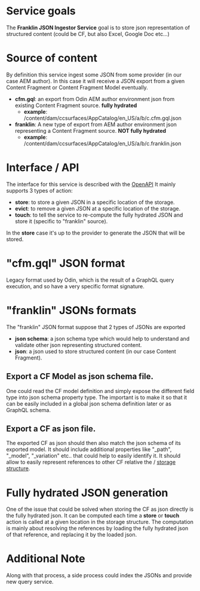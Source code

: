 # Service goals

The **Franklin JSON Ingestor Service** goal is to store json representation of structured content (could be CF, but also Excel, Google Doc etc...)

# Source of content

By definition this service ingest some JSON from some provider (in our case AEM author).
In this case it will receive a JSON export from a given Content Fragment or Content Fragment Model eventually.

- **cfm.gql**: an export from Odin AEM author environment json from existing Content Fragment source. **fully hydrated**
  - **example**: /content/dam/ccsurfaces/AppCatalog/en_US/a/b/c.cfm.gql.json 
- **franklin**: A new type of export from AEM author environment json representing a Content Fragment source. **NOT fully hydrated**
  - **example**: /content/dam/ccsurfaces/AppCatalog/en_US/a/b/c.franklin.json

# Interface / API

The interface for this service is described with the [OpenAPI](swagger.html)
It mainly supports 3 types of action:
- **store**: to store a given JSON in a specific location of the storage.
- **evict**: to remove a given JSON at a specific location of the storage.
- **touch**: to tell the service to re-compute the fully hydrated JSON and store it (specific to "franklin" source).

In the **store** case it's up to the provider to generate the JSON that will be stored.

# "cfm.gql" JSON format

Legacy format used by Odin, which is the result of a GraphQL query execution, and so have a very specific format signature.

# "franklin" JSONs formats

The "franklin" JSON format suppose that 2 types of JSONs are exported
- **json schema**: a json schema type which would help to understand and validate other json representing structured content.
- **json**: a json used to store structured content (in our case Content Fragment).

## Export a CF Model as json schema file.

One could read the CF model definition and simply expose the different field type into json schema property type.
The important is to make it so that it can be easily included in a global json schema definition later or as GraphQL schema.

## Export a CF as json file.

The exported CF as json should then also match the json schema of its exported model.
It should include additional properties like "_path", "_model", "_variation" etc.. that could help to easily identify it.
It should allow to easily represent references to other CF relative the <tenant>/<preview> [storage structure](storage-structure.md).

# Fully hydrated JSON generation

One of the issue that could be solved when storing the CF as json directly is the fully hydrated json.
It can be computed each time a **store** or **touch** action is called at a given location in the storage structure.
The computation is mainly about resolving the references by loading the fully hydrated json of that reference, and replacing it by the loaded json.

# Additional Note

Along with that process, a side process could index the JSONs and provide new query service.